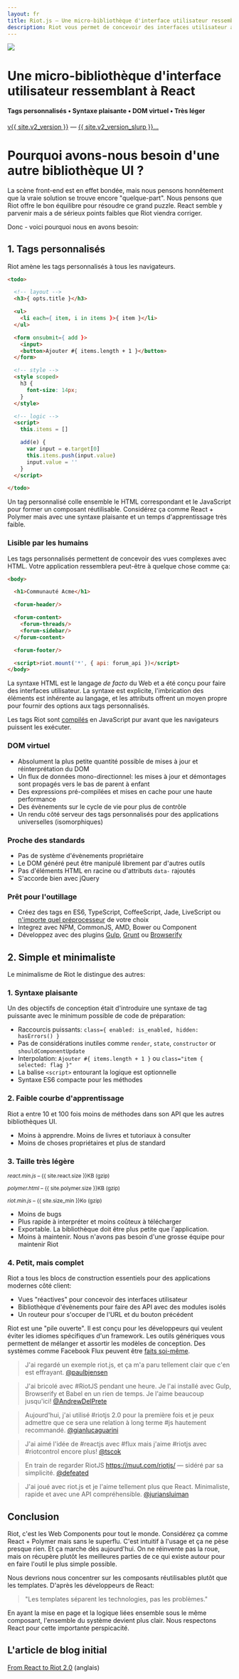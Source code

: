 ```yaml
---
layout: fr
title: Riot.js — Une micro-bibliothèque d'interface utilisateur ressemblant à React
description: Riot vous permet de concevoir des interfaces utilisateur avec des tags personnalisés en utilisant une syntaxe simple et plaisante. Il utilise un DOM virtuel comme React mais en plus rapide. Riot est très léger comparer aux standards de l'industrie. Nous pensons qu'il y a un réel besoin pour une autre bibliothèque UI.
---
```


<div id="hero">
  <img src="/img/logo/riot240x.png">
  <h1>Une micro-bibliothèque d'interface utilisateur ressemblant à React</h1>
  <h4>Tags personnalisés • Syntaxe plaisante • DOM virtuel • Très léger</h4>

  <div id="version-slurp">
    <a href="/v2/fr/download/" class="tag blue">v{{ site.v2_version }}</a> &mdash;
    <a href="/v2/fr/release-notes/">{{ site.v2_version_slurp }}&hellip;</a>
  </div>

</div>


# Pourquoi avons-nous besoin d'une autre bibliothèque UI ?

La scène front-end est en effet bondée, mais nous pensons honnêtement que la vraie solution se trouve encore "quelque-part". Nous pensons que Riot offre le bon équilibre pour résoudre ce grand puzzle. React semble y parvenir mais a de sérieux points faibles que Riot viendra corriger.

Donc - voici pourquoi nous en avons besoin:


## 1. Tags personnalisés

Riot amène les tags personnalisés à tous les navigateurs.

``` html
<todo>

  <!-- layout -->
  <h3>{ opts.title }</h3>

  <ul>
    <li each={ item, i in items }>{ item }</li>
  </ul>

  <form onsubmit={ add }>
    <input>
    <button>Ajouter #{ items.length + 1 }</button>
  </form>

  <!-- style -->
  <style scoped>
    h3 {
      font-size: 14px;
    }
  </style>

  <!-- logic -->
  <script>
    this.items = []

    add(e) {
      var input = e.target[0]
      this.items.push(input.value)
      input.value = ''
    }
  </script>

</todo>
```

Un tag personnalisé colle ensemble le HTML correspondant et le JavaScript pour former un composant réutilisable. Considérez ça comme React + Polymer mais avec une syntaxe plaisante et un temps d'apprentissage très faible.


### Lisible par les humains

Les tags personnalisés permettent de concevoir des vues complexes avec HTML. Votre application ressemblera peut-être à quelque chose comme ça:

``` html
<body>

  <h1>Communauté Acme</h1>

  <forum-header/>

  <forum-content>
    <forum-threads/>
    <forum-sidebar/>
  </forum-content>

  <forum-footer/>

  <script>riot.mount('*', { api: forum_api })</script>
</body>
```

La syntaxe HTML est le langage *de facto* du Web et a été conçu pour faire des interfaces utilisateur. La syntaxe est explicite, l'imbrication des éléments est inhérente au langage, et les attributs offrent un moyen propre pour fournir des options aux tags personnalisés.

Les tags Riot sont [compilés](/v2/guide/compiler/) en JavaScript pur avant que les navigateurs puissent les exécuter.


### DOM virtuel
- Absolument la plus petite quantité possible de mises à jour et réinterprétation du DOM
- Un flux de données mono-directionnel: les mises à jour et démontages sont propagés vers le bas de parent à enfant
- Des expressions pré-compilées et mises en cache pour une haute performance
- Des évènements sur le cycle de vie pour plus de contrôle
- Un rendu côté serveur des tags personnalisés pour des applications universelles (isomorphiques)


### Proche des standards
- Pas de système d'évènements propriétaire
- Le DOM généré peut être manipulé librement par d'autres outils
- Pas d'éléments HTML en racine ou d'attributs `data-` rajoutés
- S'accorde bien avec jQuery


### Prêt pour l'outillage
- Créez des tags en ES6, TypeScript, CoffeeScript, Jade, LiveScript ou [n'importe quel préprocesseur](/v2/guide/compiler/#pre-processors) de votre choix
- Integrez avec NPM, CommonJS, AMD, Bower ou Component
- Développez avec des plugins [Gulp](https://github.com/e-jigsaw/gulp-riot), [Grunt](https://github.com/ariesjia/grunt-riot) ou [Browserify](https://github.com/jhthorsen/riotify)



## 2. Simple et minimaliste

Le minimalisme de Riot le distingue des autres:


### 1. Syntaxe plaisante

Un des objectifs de conception était d'introduire une syntaxe de tag puissante avec le minimum possible de code de préparation:

- Raccourcis puissants: `class={ enabled: is_enabled, hidden: hasErrors() }`
- Pas de considérations inutiles comme `render`, `state`, `constructor` or `shouldComponentUpdate`
- Interpolation: `Ajouter #{ items.length + 1 }` ou `class="item { selected: flag }"`
- La balise `<script>` entourant la logique est optionnelle
- Syntaxe ES6 compacte pour les méthodes


### 2. Faible courbe d'apprentissage

Riot a entre 10 et 100 fois moins de méthodes dans son API que les autres bibliothèques UI.

- Moins à apprendre. Moins de livres et tutoriaux à consulter
- Moins de choses propriétaires et plus de standard


### 3. Taille très légère

<small><em>react.min.js</em> – {{ site.react.size }}KB (gzip)</small>
<span class="bar red" ></span>

<small><em>polymer.html</em> – {{ site.polymer.size }}KB (gzip)</small>
<span class="bar red" style="width: {{ site.polymer.size | divided_by: site.react.size | times: 100 }}%"></span>

<small><em>riot.min.js</em> – {{ site.size_min }}Ko (gzip)</small>
<span class="bar blue" style="width: {{ site.size_min | divided_by: site.react.size | times: 100 }}%"></span>

- Moins de bugs
- Plus rapide à interpréter et moins coûteux à télécharger
- Exportable. La bibliothèque doit être plus petite que l'application.
- Moins à maintenir. Nous n'avons pas besoin d'une grosse équipe pour maintenir Riot



### 4. Petit, mais complet

Riot a tous les blocs de construction essentiels pour des applications modernes côté client:

- Vues "réactives" pour concevoir des interfaces utilisateur
- Bibliothèque d'évènements pour faire des API avec des modules isolés
- Un routeur pour s'occuper de l'URL et du bouton précédent

Riot est une "pile ouverte". Il est conçu pour les développeurs qui veulent éviter les idiomes spécifiques d'un framework. Les outils génériques vous permettent de mélanger et assortir les modèles de conception. Des systèmes comme Facebook Flux peuvent être [faits soi-même](https://github.com/jimsparkman/RiotControl).


> J'ai regardé un exemple riot.js, et ça m'a paru tellement clair que c'en est effrayant. [@paulbjensen](https://twitter.com/paulbjensen/status/558378720403419137)

> J'ai bricolé avec #RiotJS pendant une heure. Je l'ai installé avec Gulp, Browserify et Babel en un rien de temps. Je l'aime beaucoup jusqu'ici! [@AndrewDelPrete](https://twitter.com/AndrewDelPrete/status/630976295011127296)

> Aujourd'hui, j'ai utilisé #riotjs 2.0 pour la première fois et je peux admettre que ce sera une relation à long terme #js hautement recommandé. [@gianlucaguarini](https://twitter.com/gianlucaguarini/status/559756081862574080)

> J'ai aimé l'idée de #reactjs avec #flux mais j'aime #riotjs avec #riotcontrol encore plus!
[@tscok](https://twitter.com/tscok/status/580509124598829056)

> En train de regarder RiotJS https://muut.com/riotjs/ — sidéré par sa simplicité. [@defeated](https://twitter.com/defeated/status/559215403541757952)

> J'ai joué avec riot.js et je l'aime tellement plus que React. Minimaliste, rapide et avec une API compréhensible. [@juriansluiman](https://twitter.com/juriansluiman/status/560399379035865088)


## Conclusion

Riot, c'est les Web Components pour tout le monde. Considérez ça comme React + Polymer mais sans le superflu. C'est intuitif à l'usage et ça ne pèse presque rien. Et ça marche dès aujourd'hui. On ne réinvente pas la roue, mais on récupère plutôt les meilleures parties de ce qui existe autour pour en faire l'outil le plus simple possible.

Nous devrions nous concentrer sur les composants réutilisables plutôt que les templates. D'après les développeurs de React:

> "Les templates séparent les technologies, pas les problèmes."

En ayant la mise en page et la logique liées ensemble sous le même composant, l'ensemble du système devient plus clair. Nous respectons React pour cette importante perspicacité.


## L'article de blog initial

[From React to Riot 2.0](https://muut.com/blog/technology/riot-2.0/) (anglais)


